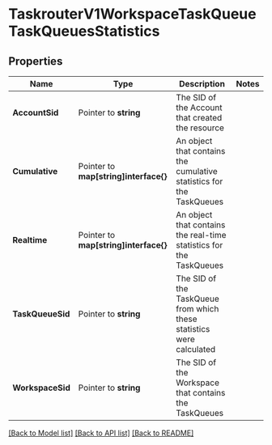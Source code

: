 # TaskrouterV1WorkspaceTaskQueueTaskQueuesStatistics

## Properties
Name | Type | Description | Notes
------------ | ------------- | ------------- | -------------
**AccountSid** | Pointer to **string** | The SID of the Account that created the resource |
**Cumulative** | Pointer to **map[string]interface{}** | An object that contains the cumulative statistics for the TaskQueues |
**Realtime** | Pointer to **map[string]interface{}** | An object that contains the real-time statistics for the TaskQueues |
**TaskQueueSid** | Pointer to **string** | The SID of the TaskQueue from which these statistics were calculated |
**WorkspaceSid** | Pointer to **string** | The SID of the Workspace that contains the TaskQueues |

[[Back to Model list]](../README.md#documentation-for-models) [[Back to API list]](../README.md#documentation-for-api-endpoints) [[Back to README]](../README.md)


